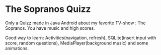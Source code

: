 The Sopranos Quizz
==================

Only a Quizz made in Java Android about my favorite TV-show : The Sopranos. You have music and high scores.

Good way to learn: Activities(navigation, refresh), SQLite(insert input with score, random questions), MediaPlayer(background music) and some animations.
